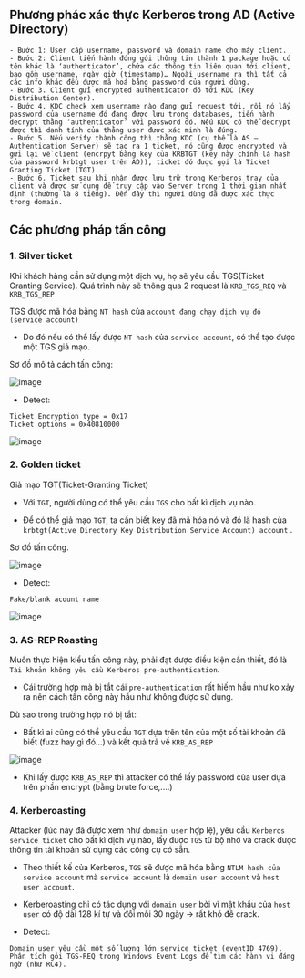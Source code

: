 ## Phương phác xác thực Kerberos trong AD (Active Directory)
```
- Bước 1: User cấp username, password và domain name cho máy client.
- Bước 2: Client tiến hành đóng gói thông tin thành 1 package hoặc có tên khác là ‘authenticator’, chứa các thông tin liên quan tới client, bao gồm username, ngày giờ (timestamp)… Ngoài username ra thì tất cả các info khác đều được mã hoá bằng password của người dùng.
- Bước 3. Client gửi encrypted authenticator đó tới KDC (Key Distribution Center).
- Bước 4. KDC check xem username nào đang gửi request tới, rồi nó lấy password của username đó đang được lưu trong databases, tiến hành decrypt thằng ‘authenticator’ với password đó. Nếu KDC có thể decrypt được thì danh tính của thằng user được xác minh là đúng.
- Bước 5. Nếu verify thành công thì thằng KDC (cụ thể là AS – Authentication Server) sẽ tạo ra 1 ticket, nó cũng được encrypted và gửi lại về client (encrpyt bằng key của KRBTGT (key này chính là hash của password krbtgt user trên AD)), ticket đó được gọi là Ticket Granting Ticket (TGT).
- Bước 6. Ticket sau khi nhận được lưu trữ trong Kerberos tray của client và được sử dụng để truy cập vào Server trong 1 thời gian nhất định (thường là 8 tiếng). Đến đây thì người dùng đã được xác thực trong domain.
```


## Các phương pháp tấn công 

### 1. Silver ticket

Khi khách hàng cần sử dụng một dịch vụ, họ sẽ yêu cầu TGS(Ticket Granting Service). Quá trình này sẽ thông qua 2 request là
`KRB_TGS_REQ` và `KRB_TGS_REP`

TGS được mã hóa bằng `NT hash` của `account đang chạy dịch vụ đó (service account)` 

- Do đó nếu có thể lấy được `NT hash` của  `service account`, có thể tạo được một TGS giả mạo.

Sơ đồ mô tả cách tấn công:

![image](https://user-images.githubusercontent.com/91442807/233393185-439d77aa-71b0-4aaa-93b3-c59a50c15640.png)

- Detect:
```
Ticket Encryption type = 0x17 
Ticket options = 0x40810000
```
![image](https://user-images.githubusercontent.com/91442807/233650263-3f229438-03e4-419c-bd56-2c2ba87b04ea.png)


### 2. Golden ticket

Giả mạo TGT(Ticket-Granting Ticket)

- Với `TGT`, người dùng có thể yêu cầu `TGS` cho bất kì dịch vụ nào.

- Để có thể giả mạo `TGT`, ta cần biết key đã mã hóa nó và đó là hash của `krbtgt(Active Directory Key Distribution Service Account) account` .

Sơ đồ tấn công.

![image](https://user-images.githubusercontent.com/91442807/233398079-152b9e09-4aa7-4444-ae35-f9e82897a8b4.png)

- Detect:
```
Fake/blank acount name
```

![image](https://user-images.githubusercontent.com/91442807/233650183-2ceac33f-00c3-4f08-9190-e8b523a55887.png)



### 3. AS-REP Roasting
Muốn thực hiện kiểu tấn công này, phải đạt được điều kiện cần thiết, đó là `Tài khoản không yêu cầu Kerberos pre-authentication`.

- Cái trường hợp mà bị tắt cái `pre-authentication` rất hiếm hầu như ko xảy ra nên cách tấn công này hầu như không được sử dụng.

Dù sao trong trường hợp nó bị tắt:

- Bất kì ai cũng có thể yêu cầu `TGT` dựa trên tên của một số tài khoản đã biết (fuzz hay gì đó...) và kết quả trả về `KRB_AS_REP` 

![image](https://user-images.githubusercontent.com/91442807/233421281-e5afc358-ccf8-48f5-8957-fae957162b02.png)

- Khi lấy được `KRB_AS_REP` thì attacker có thể lấy password của user dựa trên phần encrypt (bằng brute force,....)

### 4. Kerberoasting

Attacker (lúc này đã được xem như `domain user` hợp lệ), yêu cầu `Kerberos service ticket` cho bất kì dịch vụ nào, lấy được `TGS` từ bộ nhớ và crack được thông tin tài khoản sử dụng các công cụ có sẵn.

- Theo thiết kế của Kerberos, `TGS` sẽ được mã hóa bằng `NTLM hash của service account` mà `service account` là `domain user account` và `host user account`.
- Kerberoasting chỉ có tác dụng với `domain user` bởi vì mật khẩu của `host user` có độ dài 128 kí tự và đổi mỗi 30 ngày -> rất khó để crack.

- Detect:
```
Domain user yêu cầu một số lượng lớn service ticket (eventID 4769).
Phân tích gói TGS-REQ trong Windows Event Logs để tìm các hành vi đáng ngờ (như RC4).
```

